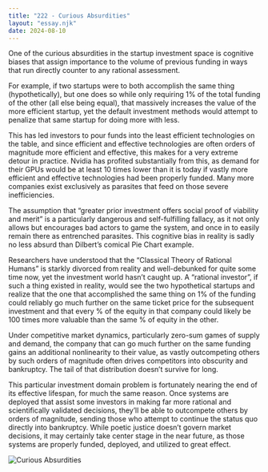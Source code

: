 ```yaml
---
title: "222 - Curious Absurdities"
layout: "essay.njk"
date: 2024-08-10
---
```


One of the curious absurdities in the startup investment space is cognitive biases that assign importance to the volume of previous funding in ways that run directly counter to any rational assessment. 
 
For example, if two startups were to both accomplish the same thing (hypothetically), but one does so while only requiring 1% of the total funding of the other (all else being equal), that massively increases the value of the more efficient startup, yet the default investment methods would attempt to penalize that same startup for doing more with less. 

This has led investors to pour funds into the least efficient technologies on the table, and since efficient and effective technologies are often orders of magnitude more efficient and effective, this makes for a very extreme detour in practice. Nvidia has profited substantially from this, as demand for their GPUs would be at least 10 times lower than it is today if vastly more efficient and effective technologies had been properly funded. Many more companies exist exclusively as parasites that feed on those severe inefficiencies. 

The assumption that “greater prior investment offers social proof of viability and merit” is a particularly dangerous and self-fulfilling fallacy, as it not only allows but encourages bad actors to game the system, and once in to easily remain there as entrenched parasites. This cognitive bias in reality is sadly no less absurd than Dilbert’s comical Pie Chart example.

Researchers have understood that the “Classical Theory of Rational Humans” is starkly divorced from reality and well-debunked for quite some time now, yet the investment world hasn’t caught up. A “rational investor”, if such a thing existed in reality, would see the two hypothetical startups and realize that the one that accomplished the same thing on 1% of the funding could reliably go much further on the same ticket price for the subsequent investment and that every % of the equity in that company could likely be 100 times more valuable than the same % of equity in the other.

Under competitive market dynamics, particularly zero-sum games of supply and demand, the company that can go much further on the same funding gains an additional nonlinearity to their value, as vastly outcompeting others by such orders of magnitude often drives competitors into obscurity and bankruptcy. The tail of that distribution doesn’t survive for long.

This particular investment domain problem is fortunately nearing the end of its effective lifespan, for much the same reason. Once systems are deployed that assist some investors in making far more rational and scientifically validated decisions, they’ll be able to outcompete others by orders of magnitude, sending those who attempt to continue the status quo directly into bankruptcy. While poetic justice doesn’t govern market decisions, it may certainly take center stage in the near future, as those systems are properly funded, deployed, and utilized to great effect.

![Curious Absurdities](https://media.licdn.com/dms/image/v2/D5622AQFMoRtEViQV_Q/feedshare-shrink_800/feedshare-shrink_800/0/1720593264255?e=1737590400&v=beta&t=OH74NhL8kCCBdZtz4_Sr98-aYa5R1ig-leziRVcANv8)